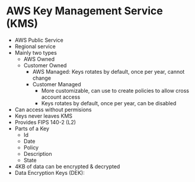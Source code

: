 
# AWS Key Management Service (KMS)

- AWS Public Service
- Regional service
- Mainly two types
    - AWS Owned
    - Customer Owned
        - AWS Managed: Keys rotates by default, once per year, cannot change
        - Customer Managed
            - More customizable, can use to create policies to allow cross account access
            - Keys rotates by default, once per year, can be disabled
- Can access without permisions
- Keys never leaves KMS
- Provides FIPS 140-2 (L2)
- Parts of a Key
    - Id
    - Date
    - Policy
    - Description
    - State
- 4KB of data can be encrypted & decrypted
- Data Encryption Keys (DEK): 
